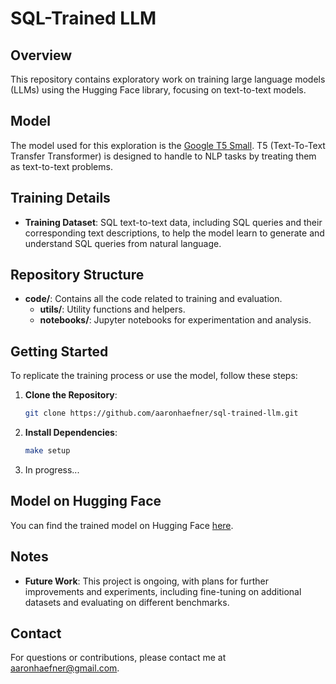 # SQL-Trained LLM

## Overview

This repository contains exploratory work on training large language models (LLMs) using the Hugging Face library, focusing on text-to-text models.

## Model

The model used for this exploration is the [Google T5 Small](https://huggingface.co/google-t5/t5-small).
T5 (Text-To-Text Transfer Transformer) is designed to handle to NLP tasks by treating them as text-to-text problems.

## Training Details

- **Training Dataset**: SQL text-to-text data, including SQL queries and their corresponding text descriptions, to help the model learn to generate and understand SQL queries from natural language.

## Repository Structure

- **code/**: Contains all the code related to training and evaluation.
  - **utils/**: Utility functions and helpers.
  - **notebooks/**: Jupyter notebooks for experimentation and analysis.

## Getting Started

To replicate the training process or use the model, follow these steps:

1. **Clone the Repository**:
   ```bash
   git clone https://github.com/aaronhaefner/sql-trained-llm.git
   ```

2. **Install Dependencies**:
   ```bash
   make setup
   ```

3. In progress...

## Model on Hugging Face

You can find the trained model on Hugging Face [here](https://huggingface.co/aaronhaefner/txt2sql_v1).

## Notes

- **Future Work**: This project is ongoing, with plans for further improvements and experiments, including fine-tuning on additional datasets and evaluating on different benchmarks.

## Contact

For questions or contributions, please contact me at [aaronhaefner@gmail.com](mailto:aaronhaefner@gmail.com).
